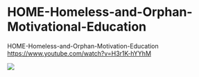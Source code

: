 # HOME-Homeless-and-Orphan-Motivational-Education
HOME-Homeless-and-Orphan-Motivation-Education https://www.youtube.com/watch?v=H3r1K-hYYhM

![](https://i.pinimg.com/originals/96/df/5a/96df5a86023ab073c5fac4f974c8791a.jpg)
